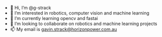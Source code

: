 - 👋 Hi, I’m @g-strack
- 👀 I’m interested in robotics, computer vision and machine learning
- 🌱 I’m currently learning opencv and fastai
- 💞️ I’m looking to collaborate on robotics and machine learning projects
- 📫 My email is gavin.strack@horizonpower.com.au

<!---
g-strack/g-strack is a ✨ special ✨ repository because its `README.md` (this file) appears on your GitHub profile.
You can click the Preview link to take a look at your changes.
--->
